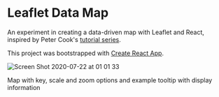 # Leaflet Data Map

An experiment in creating a data-driven map with Leaflet and React, inspired by Peter Cook's [tutorial series](https://www.createwithdata.com/make-a-data-driven-map-part-one/).

This project was bootstrapped with [Create React App](https://github.com/facebook/create-react-app).

![Screen Shot 2020-07-22 at 01 01 33](https://user-images.githubusercontent.com/25869284/88118990-07e31e00-cbb7-11ea-95cc-d3151ab7c47e.png)

Map with key, scale and zoom options and example tooltip with display information
